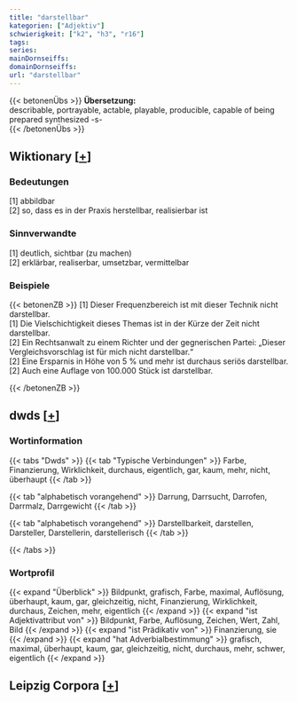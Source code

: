 ```yaml
---
title: "darstellbar"
kategorien: ["Adjektiv"]
schwierigkeit: ["k2", "h3", "r16"]
tags:
series:
mainDornseiffs:
domainDornseiffs:
url: "darstellbar"
---
```


{{< betonenÜbs >}}
**Übersetzung:**  
describable, portrayable, actable, playable, producible, capable of being prepared synthesized -s-  
{{< /betonenÜbs >}}

## Wiktionary [[+](https://de.wiktionary.org/wiki/darstellbar)]

### Bedeutungen
[1] abbildbar  
[2] so, dass es in der Praxis herstellbar, realisierbar ist  

### Sinnverwandte
[1] deutlich, sichtbar (zu machen)  
[2] erklärbar, realiserbar, umsetzbar, vermittelbar  

### Beispiele
{{< betonenZB >}}
[1] Dieser Frequenzbereich ist mit dieser Technik nicht darstellbar.  
[1] Die Vielschichtigkeit dieses Themas ist in der Kürze der Zeit nicht darstellbar.  
[2] Ein Rechtsanwalt zu einem Richter und der gegnerischen Partei: „Dieser Vergleichsvorschlag ist für mich nicht darstellbar.“  
[2] Eine Ersparnis in Höhe von 5 % und mehr ist durchaus seriös darstellbar.  
[2] Auch eine Auflage von 100.000 Stück ist darstellbar.  

{{< /betonenZB >}}


## dwds [[+](https://www.dwds.de/wb/darstellbar)]

### Wortinformation
{{< tabs "Dwds" >}}
{{< tab "Typische Verbindungen" >}}
Farbe, Finanzierung, Wirklichkeit, durchaus, eigentlich, gar, kaum, mehr, nicht, überhaupt
{{< /tab >}}

{{< tab "alphabetisch vorangehend" >}}
Darrung, Darrsucht, Darrofen, Darrmalz, Darrgewicht
{{< /tab >}}

{{< tab "alphabetisch vorangehend" >}}
Darstellbarkeit, darstellen, Darsteller, Darstellerin, darstellerisch
{{< /tab >}}

{{< /tabs >}}

### Wortprofil
{{< expand "Überblick" >}} Bildpunkt, grafisch, Farbe, maximal, Auflösung, überhaupt, kaum, gar, gleichzeitig, nicht, Finanzierung, Wirklichkeit, durchaus, Zeichen, mehr, eigentlich {{< /expand >}}
{{< expand "ist Adjektivattribut von" >}} Bildpunkt, Farbe, Auflösung, Zeichen, Wert, Zahl, Bild {{< /expand >}}
{{< expand "ist Prädikativ von" >}} Finanzierung, sie {{< /expand >}}
{{< expand "hat Adverbialbestimmung" >}} grafisch, maximal, überhaupt, kaum, gar, gleichzeitig, nicht, durchaus, mehr, schwer, eigentlich {{< /expand >}}

## Leipzig Corpora [[+](https://corpora.uni-leipzig.de/en/res?word=darstellbar&corpusId=deu_newscrawl-public_2018)]


